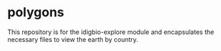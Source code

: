 # polygons

This repository is for the idigbio-explore module and encapsulates the necessary files to view the earth by country. 
